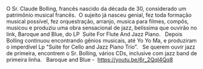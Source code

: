 O Sr. Claude Bolling, francês nascido da década de 30, considerado um patrimônio musical francês.  O sujeito já nasceu genial, fez toda formação musical possível, fez orquestração, arranjo, musica para filmes, compôs, musicou e produziu uma obra sensacional de jazz, belíssima que ouvirão no link, Baroque and Blue, do LP  Suite For Flute And Jazz Piano.
 
Depois Bolling continuou encontrando gênios musicais, até Yo Yo Ma, e produziram o imperdível Lp "Suite for Cello and Jazz Piano Trio”. 
 
Se querem ouvir jazz de primeira, encontrem o Sr. Bolling, vários CDs, inclusive com jazz band de primeira linha.
 
Baroque and Blue -  https://youtu.be/6r_2Qql4Qq8
 

